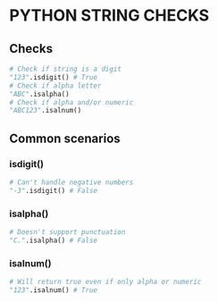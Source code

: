 # PYTHON STRING CHECKS

## Checks
```python
# Check if string is a digit
"123".isdigit() # True
# Check if alpha letter
"ABC".isalpha()
# Check if alpha and/or numeric
"ABC123".isalnum()
```

## Common scenarios

### isdigit()

```python
# Can't handle negative numbers
"-3".isdigit() # False
```

### isalpha()

```python
# Doesn't support punctuation
"C.".isalpha() # False
```

### isalnum()
```python
# Will return true even if only alpha or numeric
"123".isalnum() # True
```